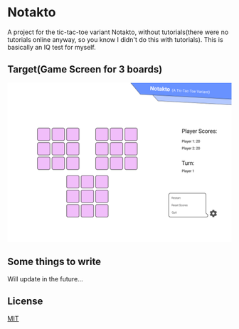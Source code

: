 # Notakto
A project for the tic-tac-toe variant Notakto, without tutorials(there were no tutorials online anyway, so you know I didn't do this with tutorials). This is basically an IQ test for myself.

## Target(Game Screen for 3 boards)
![Picture about the current design target](https://github.com/H-isaac23/Notakto/blob/main/SVGs/Game%20Screen.png?raw=True)

## Some things to write
Will update in the future...

## License
[MIT](https://choosealicense.com/licenses/mit/)
